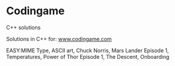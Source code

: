 # Codingame
C++ solutions

Solutions in C++ for: www.codingame.com

EASY:MIME Type, ASCII art, Chuck Norris, Mars Lander Episode 1, Temperatures, Power of Thor Episode 1, The Descent, Onboarding
